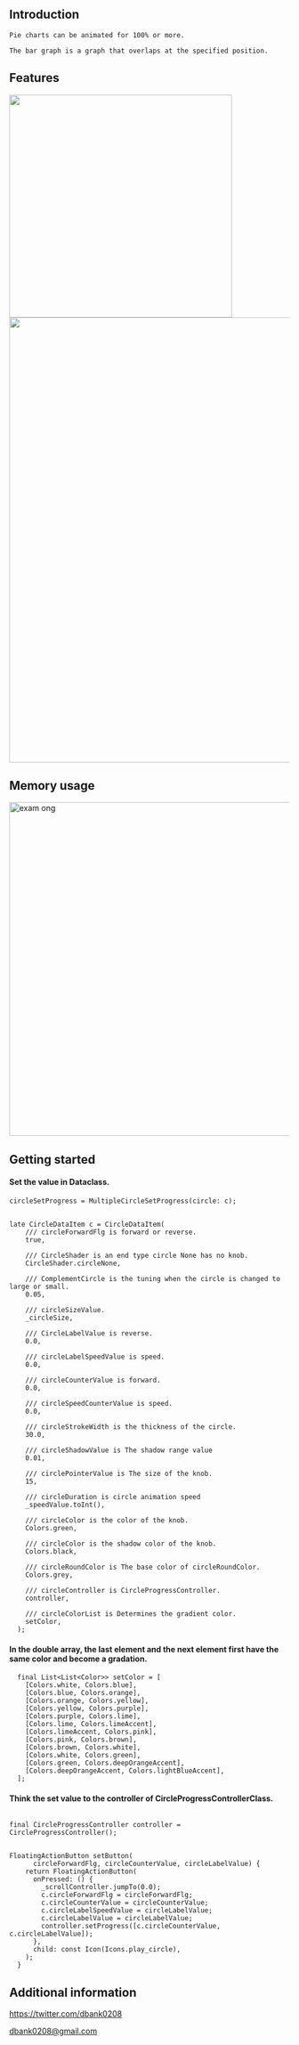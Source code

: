 <!-- 
This README describes the package. If you publish this package to pub.dev,
this README's contents appear on the landing page for your package.

For information about how to write a good package README, see the guide for
[writing package pages](https://dart.dev/guides/libraries/writing-package-pages). 

For general information about developing packages, see the Dart guide for
[creating packages](https://dart.dev/guides/libraries/create-library-packages)
and the Flutter guide for
[developing packages and plugins](https://flutter.dev/developing-packages). 
-->
## Introduction

```
Pie charts can be animated for 100% or more.

The bar graph is a graph that overlaps at the specified position.
```


## Features

<img width="400" src="https://user-images.githubusercontent.com/16457165/161422225-22c642e0-8eea-4a47-9d52-c98ba45a8a68.gif">

<img width="800" src="https://user-images.githubusercontent.com/16457165/161572895-26321ef3-f66b-4a5a-a78d-eda4bb26e044.gif">



## Memory usage


<img width="600" alt="exam ong" src="https://user-images.githubusercontent.com/16457165/161421822-d0f6a0dd-8a29-412d-ad21-2a6ca25c622d.png">



## Getting started

#### Set the value in Dataclass.
```
circleSetProgress = MultipleCircleSetProgress(circle: c);


late CircleDataItem c = CircleDataItem(
    /// circleForwardFlg is forward or reverse.
    true,

    /// CircleShader is an end type circle None has no knob.
    CircleShader.circleNone,

    /// ComplementCircle is the tuning when the circle is changed to large or small.
    0.05,

    /// circleSizeValue.
    _circleSize,

    /// CircleLabelValue is reverse.
    0.0,

    /// circleLabelSpeedValue is speed.
    0.0,

    /// circleCounterValue is forward.
    0.0,

    /// circleSpeedCounterValue is speed.
    0.0,

    /// circleStrokeWidth is the thickness of the circle.
    30.0,

    /// circleShadowValue is The shadow range value
    0.01,

    /// circlePointerValue is The size of the knob.
    15,

    /// circleDuration is circle animation speed
    _speedValue.toInt(),

    /// circleColor is the color of the knob.
    Colors.green,

    /// circleColor is the shadow color of the knob.
    Colors.black,

    /// circleRoundColor is The base color of circleRoundColor.
    Colors.grey,

    /// circleController is CircleProgressController.
    controller,

    /// circleColorList is Determines the gradient color.
    setColor,
  );
```

#### In the double array, the last element and the next element first have the same color and become a gradation.
```
  final List<List<Color>> setColor = [
    [Colors.white, Colors.blue],
    [Colors.blue, Colors.orange],
    [Colors.orange, Colors.yellow],
    [Colors.yellow, Colors.purple],
    [Colors.purple, Colors.lime],
    [Colors.lime, Colors.limeAccent],
    [Colors.limeAccent, Colors.pink],
    [Colors.pink, Colors.brown],
    [Colors.brown, Colors.white],
    [Colors.white, Colors.green],
    [Colors.green, Colors.deepOrangeAccent],
    [Colors.deepOrangeAccent, Colors.lightBlueAccent],
  ];
```

#### Think the set value to the controller of CircleProgressControllerClass.
```

final CircleProgressController controller = CircleProgressController();


FloatingActionButton setButton(
      circleForwardFlg, circleCounterValue, circleLabelValue) {
    return FloatingActionButton(
      onPressed: () {
        _scrollController.jumpTo(0.0);
        c.circleForwardFlg = circleForwardFlg;
        c.circleCounterValue = circleCounterValue;
        c.circleLabelSpeedValue = circleLabelValue;
        c.circleLabelValue = circleLabelValue;
        controller.setProgress([c.circleCounterValue, c.circleLabelValue]);
      },
      child: const Icon(Icons.play_circle),
    );
  }
```


## Additional information

https://twitter.com/dbank0208

dbank0208@gmail.com

